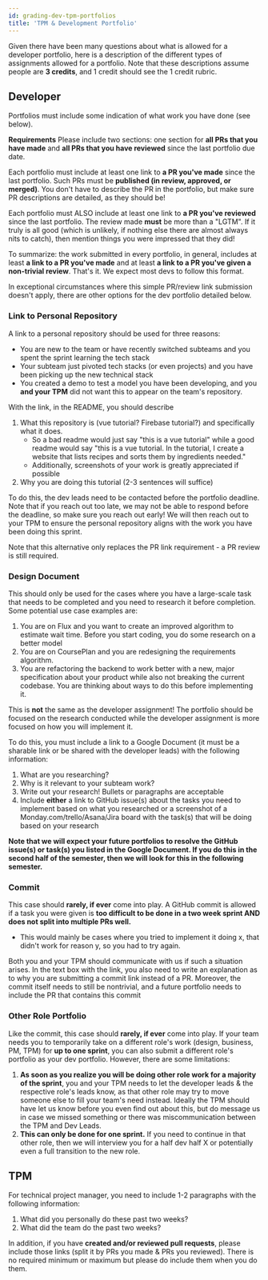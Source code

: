 ```yaml
---
id: grading-dev-tpm-portfolios
title: 'TPM & Development Portfolio'
---
```


Given there have been many questions about what is allowed for a developer portfolio, here is a description of the different types of assignments allowed for a portfolio. Note that these descriptions assume people are **3 credits**, and 1 credit should see the 1 credit rubric.

## Developer

Portfolios must include some indication of what work you have done (see below).

**Requirements**
Please include two sections: one section for **all PRs that you have made** and **all PRs that you have reviewed** since the last portfolio due date.

Each portfolio must include at least one link to **a PR you've made** since the last portfolio. Such PRs must be **published (in review, approved, or merged)**. You don't have to describe the PR in the portfolio, but make sure PR descriptions are detailed, as they should be!

Each portfolio must ALSO include at least one link to **a PR you've reviewed** since the last portfolio. The review made **must** be more than a "LGTM". If it truly is all good (which is unlikely, if nothing else there are almost always nits to catch), then mention things you were impressed that they did!

To summarize: the work submitted in every portfolio, in general, includes at least **a link to a PR you've made** and at least **a link to a PR you've given a non-trivial review**. That's it. We expect most devs to follow this format.

In exceptional circumstances where this simple PR/review link submission doesn't apply, there are other options for the dev portfolio detailed below.

### Link to Personal Repository

A link to a personal repository should be used for three reasons:

- You are new to the team or have recently switched subteams and you spent the sprint learning the tech stack
- Your subteam just pivoted tech stacks (or even projects) and you have been picking up the new technical stack
- You created a demo to test a model you have been developing, and you **and your TPM** did not want this to appear on the team's repository.

With the link, in the README, you should describe

1. What this repository is (vue tutorial? Firebase tutorial?) and specifically what it does.
   - So a bad readme would just say "this is a vue tutorial" while a good readme would say "this is a vue tutorial. In the tutorial, I create a website that lists recipes and sorts them by ingredients needed."
   - Additionally, screenshots of your work is greatly appreciated if possible
2. Why you are doing this tutorial (2-3 sentences will suffice)

To do this, the dev leads need to be contacted before the portfolio deadline.
Note that if you reach out too late, we may not be able to respond before the
deadline, so make sure you reach out early! We will then reach out to your TPM
to ensure the personal repository aligns with the work you have been doing this
sprint.

Note that this alternative only replaces the PR link requirement - a PR review
is still required.

### Design Document

This should only be used for the cases where you have a large-scale task that needs to be completed and you need to research it before completion. Some potential use case examples are:

1. You are on Flux and you want to create an improved algorithm to estimate wait time. Before you start coding, you do some research on a better model
2. You are on CoursePlan and you are redesigning the requirements algorithm.
3. You are refactoring the backend to work better with a new, major specification about your product while also not breaking the current codebase. You are thinking about ways to do this before implementing it.

This is **not** the same as the developer assignment! The portfolio should be focused on the research conducted while the developer assignment is more focused on how you will implement it.

To do this, you must include a link to a Google Document (it must be a sharable link or be shared with the developer leads) with the following information:

1. What are you researching?
2. Why is it relevant to your subteam work?
3. Write out your research! Bullets or paragraphs are acceptable
4. Include **either** a link to GitHub issue(s) about the tasks you need to implement based on what you researched or a screenshot of a Monday.com/trello/Asana/Jira board with the task(s) that will be doing based on your research

**Note that we will expect your future portfolios to resolve the GitHub issue(s) or task(s) you listed in the Google Document. If you do this in the second half of the semester, then we will look for this in the following semester.**

### Commit

This case should **rarely, if ever** come into play. A GitHub commit is allowed if a task you were given is **too difficult to be done in a two week sprint AND does not split into multiple PRs well.**

- This would mainly be cases where you tried to implement it doing x, that didn't work for reason y, so you had to try again.

Both you and your TPM should communicate with us if such a situation arises. In the text box with the link, you also need to write an explanation as to why you are submitting a commit link instead of a PR. Moreover, the commit itself needs to still be nontrivial, and a future portfolio needs to include the PR that contains this commit

### Other Role Portfolio

Like the commit, this case should **rarely, if ever** come into play. If your team needs you to temporarily take on a different role's work (design, business, PM, TPM) for **up to one sprint**, you can also submit a different role's portfolio as your dev portfolio. However, there are some limitations:

1. **As soon as you realize you will be doing other role work for a majority of the sprint**, you and your TPM needs to let the developer leads & the respective role's leads know, as that other role may try to move someone else to fill your team's need instead. Ideally the TPM should have let us know before you even find out about this, but do message us in case we missed something or there was miscommunication between the TPM and Dev Leads.
2. **This can only be done for one sprint.** If you need to continue in that other role, then we will interview you for a half dev half X or potentially even a full transition to the new role.

## TPM

For technical project manager, you need to include 1-2 paragraphs with the following information:

1. What did you personally do these past two weeks?
2. What did the team do the past two weeks?

In addition, if you have **created and/or reviewed pull requests**, please include those links (split it by PRs you made & PRs you reviewed). There is no required minimum or maximum but please do include them when you do them.
